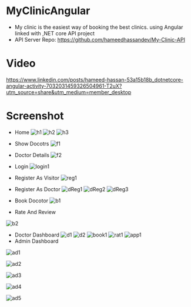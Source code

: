 # MyClinicAngular

- My clinic is the easiest way of booking the best clinics. using Angular linked with ,NET core API project
- API Server Repo: https://github.com/hameedhassandev/My-Clinic-API

# Video 
https://www.linkedin.com/posts/hameed-hassan-53a15b18b_dotnetcore-angular-activity-7032031459326504961-T2uX?utm_source=share&utm_medium=member_desktop
# Screenshot
- Home
![h1](https://user-images.githubusercontent.com/57669085/219423169-abc0cab0-5b2a-48c1-910a-d54a8ee30ab9.PNG)
![h2](https://user-images.githubusercontent.com/57669085/219423145-ba5ddbc1-4fa9-4c57-976d-2d3a10f4d3c1.PNG)
![h3](https://user-images.githubusercontent.com/57669085/219423167-4ba9d632-afd3-4010-959c-fac5d8f7a8a6.PNG)

- Show Docotrs
![f1](https://user-images.githubusercontent.com/57669085/219423257-20c8f325-42aa-4d3c-bea4-b376f376f398.PNG)
- Doctor Details
![f2](https://user-images.githubusercontent.com/57669085/219423326-3ddf9971-b315-4e04-b53f-48cf2b264d4b.PNG)
- Login
![login1](https://user-images.githubusercontent.com/57669085/219423381-96bf9211-c74e-4910-bd8b-6e15601bc7ae.PNG)
- Register As Visitor
![reg1](https://user-images.githubusercontent.com/57669085/219423457-a2439bc0-4d89-4a07-8102-9317399a7a3c.PNG)
- Register As Doctor
![dReg1](https://user-images.githubusercontent.com/57669085/219423507-ed7e2098-1b24-4bc2-94b7-09a132175469.PNG)
![dReg2](https://user-images.githubusercontent.com/57669085/219423537-7c0ccc4e-36f3-4647-9235-b08e08f958ed.PNG)
![dReg3](https://user-images.githubusercontent.com/57669085/219423550-4836fdbe-30ce-47ea-9d02-b76ff411191c.PNG)
- Book Docotor
![b1](https://user-images.githubusercontent.com/57669085/219423744-2aea518d-3714-4450-a448-e2e62c5579ae.PNG)
- Rate And Review

![b2](https://user-images.githubusercontent.com/57669085/219423860-f5ac25aa-884b-449f-ba72-31d436cb20f2.PNG)
- Doctor Dashboard
![d1](https://user-images.githubusercontent.com/57669085/219423967-eb4835e8-7cd1-45c7-808e-33b96f9b7758.PNG)
![d2](https://user-images.githubusercontent.com/57669085/219424017-420b85ad-b017-402d-8814-43b686af3dba.PNG)
![book1](https://user-images.githubusercontent.com/57669085/219424073-04ea7be2-b3f7-4aac-bc72-51b60fa39b2a.PNG)
![rat1](https://user-images.githubusercontent.com/57669085/219424093-617c15ce-2bec-4d85-a223-514238db6e4e.PNG)
![app1](https://user-images.githubusercontent.com/57669085/219424151-4a40ea0e-82a4-4fb2-9885-247e6ae59c65.PNG)
- Admin Dashboard



![ad1](https://user-images.githubusercontent.com/57669085/219424268-62c9bc47-36a3-4fdb-bb96-09ecce4df50a.PNG)

![ad2](https://user-images.githubusercontent.com/57669085/219424282-974045bc-d18b-405d-9426-3b578c2b9dcc.PNG)


![ad3](https://user-images.githubusercontent.com/57669085/219424297-4acc3760-f87b-430f-920a-ff0fed390384.PNG)



![ad4](https://user-images.githubusercontent.com/57669085/219424328-a6c3378d-48d9-4eda-8920-9f4f26944db6.PNG)


![ad5](https://user-images.githubusercontent.com/57669085/219424352-24b62cc8-aad6-4767-9ec7-c69063066e1a.PNG)




